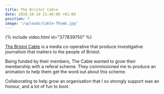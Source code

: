 ```yaml
---
title: The Bristol Cable
date: 2018-10-10 21:46:00 +01:00
position: 7
image: "/uploads/Cable-Thumb.jpg"
---
```


{% include video.html id="377839750" %}

[The Bristol Cable](https://thebristolcable.org/) is a media co-operative that produce investigative journalism that matters to the people of Bristol.

Being funded by their members, The Cable wanted to grow their membership with a referal scheme. They commissioned me to produce an animation to help them get the word out about this scheme.

Collaborating to help grow an organisation that I so strongly support was an honour, and a lot of fun to boot.